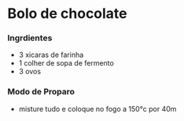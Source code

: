 # Bolo de chocolate

### Ingrdientes

 - 3 xicaras de farinha
 - 1 colher de sopa de fermento
 - 3 ovos
 
### Modo de Proparo

 - misture tudo e coloque no fogo a 150°c por 40m
